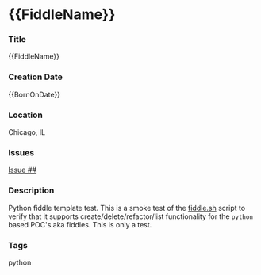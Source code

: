 {{FiddleName}}
======

### Title

{{FiddleName}}


### Creation Date

{{BornOnDate}}


### Location

Chicago, IL


### Issues

[Issue ##](https://github.com/bradyhouse/house/issues/##)


### Description

Python fiddle template test.  This is a smoke test of the [fiddle.sh](../../scripts/fiddle.sh) script to verify that
it supports create/delete/refactor/list functionality for the `python` based POC's aka fiddles. This is only a test.


### Tags

python
